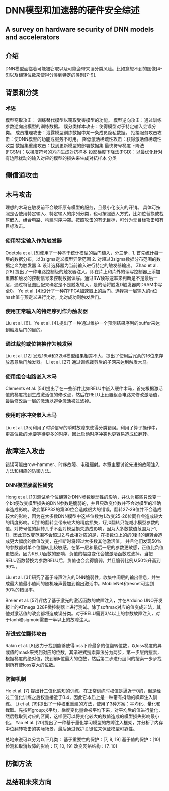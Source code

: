 # DNN模型和加速器的硬件安全综述

## A survey on hardware security of DNN models and accelerators

## 介绍
DNN模型面临着可能被窃取以及可能会带来误分类风险。比如意想不到的图像[4-6]以及翻转位数来使得分类到特定的类别[7-9].

## 背景和分类

### 术语 
模型窃取攻击：  训练替代模型以窃取受害模型的功能。
模型逆向攻击：通过训练参数逆向出模型的训练数据。
误分类样本攻击：使得模型对于特定输入会误分类。
成员推理攻击：泄露模型训练数据中某一条成员隐私数据。
拒接服务攻击攻击：使DNN模型的功能或服务不可用。
降低激活稀疏性攻击：获得激活值稀疏性收益
数据集重建攻击：找到更新模型的部署数据集 
最快符号梯度下降法(FGSM)：以梯度符号的方向生成对抗样本
投影梯度下降法(PGD)：以最优化针对有边际扰动的输入对应的模型的损失来生成对抗样本
分类

## 侧信道攻击 

## 木马攻击
理想的木马在触发前不会破坏原有模型的服务，且最小化嵌入的开销。
具体可按照是否使用特定输入、特定输入的序列分类，也可按照嵌入方式，比如位替换或裁剪嵌入、组合电路、构建时序冲突。按照攻击的有无目标，可分为无目标攻击和有目标攻击。
### 使用特定输入作为触发器
Odetola et al. [5]使用了一种基于统计模型的后门植入，分三步，1. 首先统计每一层的数据分布，以3sigma定义模型异常范围 2. 对超过3sigma数据分布范围的数据定义为触发器 3. 设计选择器为当前输入进行特定的触发器输出。
Zhao et al. [28] 提出了一种电路控制级的触发器注入，即在片上和片外的读写控制器上添加重置和触发的控制信号来控制数据读写。通过RW读写速率来判断是不是最后一层，通过特征图匹配来确定是不是触发输入，是的话将触发D触发器向DRAM中写全0。
Ye et al. [4]设计了一种在FPGA加速器上的后门。选择第一层输入的n位hash值与预定义进行比对，比对成功则触发后门。
### 使用正常输入的特定序列作为触发器
Liu et al. [6]、Ye et al. [4].提出了一种通过维护一个预测结果序列的buffer来达到触发后门的目的。
### 通过裁剪或位替换作为触发器
Liu et al. [12] 发现16bit和32bit模型结果相差不大，提出了使用后冗余的16位来存放恶意后门触发器。
Li et al. [27] 通过训练裁剪后的子网来达到触发木马。
### 使用组合电路嵌入木马
Clements et al. [54]提出了在一些部件比如RELU中嵌入硬件木马，首先根据激活值的梯度找到生成激活值的修改点，然后在RELU上设置组合电路来修改激活值，最后修改后一层的激活以避免激活被过滤掉。
### 使用时序冲突嵌入木马
Liu et al. [35]利用了时钟信号的瞬时故障来使得分类错误。利用了算子操作中，更高位数的bit要等待更多的时序，因此启动时序冲突也更容易造成位翻转。

## 故障注入攻击

错误可能由row-hammer、时序故障、电磁辐射。本章主要讨论先进的故障注入方法和相应的防御方法。

### DNN模型脆弱性研究
Hong et al. [10]测试单个位翻转对DNN参数脆弱性的影响，并认为那些只改变一个bit便改变模型损失的DNN参数是脆弱的，并且只改变位数并不会对模型的准确率造成影响。改变第FP32的第30位会造成很大的错误，翻转27-29位并不会造成较大的影响，因为在大多数DNN模型中这些位数为1.改变25-26位同样会造成较大的精度影响。0到1的翻转会带来较大的精度损失，1到0翻转只能减小模型参数的值。对符号位的翻转几乎不会对模型损失造成影响，因为大多数数值范围为[-1, 1]，因此其改变范围不会超过2.与此相对应的是，在指数位上的的0到1的翻转会造成更大幅度的数值改变，在推断时将超过大多数其他激活值。
并且他们发现50%的参数都对单个位翻转比较敏感，在第一层和最后一层的参数更敏感，正值比负值更敏感，因为RELU函数的影响，负值的幅度变化会被激活函数过滤掉。当把RELU函数替换为参数RELU后，负值也会变得脆弱，并且脆弱比例从50%升高到99%，

Liu et al. [31]研究了基于噪声注入的DNN脆弱性，收集中间层的输出信息，并生成最大值最小值间的随机噪声叠加到输出激活中。MobileNet和resnet可达到90%的错误率。

Breier et al. [57]评估了基于激光的激活函数的故障注入，并在Arduino UNO开发板上的ATmega 328P微控制器上进行测试。除了softmax对应的值变成非法，其他对激活值的改变都将造成误分类。对于RELU需要3/4以上的参数故障注入，对于tanh和sigmoid需要一半以上的故障注入。

### 渐进式位翻转攻击

Rakin et al. [8]致力于找到能够使得loss下降最多的位翻转位数，以loss梯度的异或值的mask来找到对应的位数。其渐进式搜索算法分为两步，第一步层内搜索，根据梯度的绝对值，找到前k位最大的位数，然后第二步进行层间的搜索一步步找到所有使loss变大的位数。

### 防御机制

He et al. [7] 提出针二值化感知的训练，在正常训练时权值是逼近于0的，但是经过二值化训练之后权重接近于0.4，因此它本质上是一种带有抖动的噪声注入训练。
Li et al. [19]提出了一种权重重建的方法，使用了3种方案：平均化、量化和截取。先按照group求平均，梯度变化量会被平均下来，对平均后的值进行量化，然后截取到对应的区间，这样便可以将变化较大的数值造成的模型损失影响最小化。
Yao et al. [20]提出了一种基于量化学习模型的故障注入框架，并分析了内存中位翻转攻击的实际场景，最后通过保护关键位来保证模型可靠性。

总地来说可以分为以下几类：
基于重要性的保护：[7, 8, 19]
基于值的保护：[10]
检测和取消故障的影响：[7, 10, 19]
改变网络结构：[7, 10]


## 防御方法


## 总结和未来方向 
